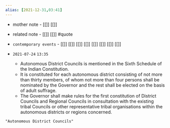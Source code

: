 ```yaml
---
alias: [2021-12-31,03:41]
---
```

- mother note - [[]] [[]]
- related note - [[]] [[]] #quote 
- `contemporary events` - [[]] [[]] [[]] [[]] [[]] [[]] [[]] [[]]

- `2021-07-24`  `13:35`
	- Autonomous District Councils is mentioned in the Sixth Schedule of the Indian Constitution.
	- It is constituted for each autonomous district consisting of not more than thirty members, of whom not more than four persons shall be nominated by the Governor and the rest shall be elected on the basis of adult suffrage.
	- The Governor shall make rules for the first constitution of District Councils and Regional Councils in consultation with the existing tribal Councils or other representative tribal organisations within the autonomous districts or regions concerned.
```query 2021-12-31 03:41
"Autonomous District Councils"
```
